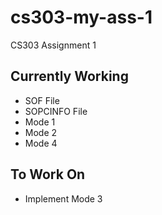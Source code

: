 # cs303-my-ass-1
CS303 Assignment 1

## Currently Working
* SOF File
* SOPCINFO File
* Mode 1
* Mode 2
* Mode 4

## To Work On

* Implement Mode 3

